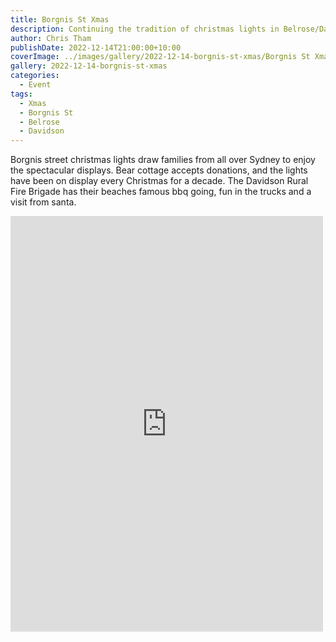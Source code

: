 ```yaml
---
title: Borgnis St Xmas
description: Continuing the tradition of christmas lights in Belrose/Davidson
author: Chris Tham
publishDate: 2022-12-14T21:00:00+10:00
coverImage: ../images/gallery/2022-12-14-borgnis-st-xmas/Borgnis St Xmas (4).jpeg
gallery: 2022-12-14-borgnis-st-xmas
categories:
  - Event
tags:
  - Xmas
  - Borgnis St
  - Belrose
  - Davidson
---
```


Borgnis street christmas lights draw families from all over Sydney to enjoy the spectacular displays. Bear cottage accepts donations, and the lights have been on display every Christmas for a decade. The Davidson Rural Fire Brigade has their beaches famous bbq going, fun in the trucks and a visit from santa.

<iframe src="https://www.facebook.com/plugins/post.php?href=https%3A%2F%2Fwww.facebook.com%2Fchris1.tham%2Fposts%2Fpfbid027Rd9LzzQVbReXiGupKRs7HPjg7KygzWC4fo7AisDbcg8rvT4bkuox5iHiaEHTShgl&show_text=true&width=500" width="500" height="665" style="border:none;overflow:hidden" scrolling="no" frameborder="0" allowfullscreen="true" allow="autoplay; clipboard-write; encrypted-media; picture-in-picture; web-share"></iframe>
